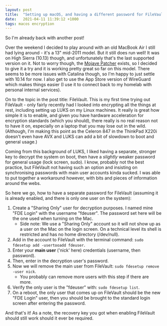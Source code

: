 ```yaml
---
layout: post
title:  "Setting up macOS, and having a different password for FileVault"
date:   2021-04-11 11:39:12 +1000
tags: macos encryption
---
```


So I'm already back with another post!

Over the weekend I decided to play around with an old MacBook Air I still had lying around - it's a 13" mid-2011 model. But it still does run well! It was on High Sierra (10.13) though, and unfortunately that's the last supported version on it. Not to worry though, the [Mojave Patcher](http://dosdude1.com/mojave/) exists, so I decided to give it a try and it is working pretty great so far on this model. There seems to be more issues with Catalina though, so I'm happy to just settle with 10.14 for now. I also get to use the App Store version of WireGuard which makes things easier (I use it to connect back to my homelab with personal internal services).

On to the topic in the post title: FileVault. This is my first time trying out FileVault - only fairly recently had I looked into encrypting all the things at rest, including setting up LUKS on my Linux machines. It really is great how simple it is to enable, and given you have hardware acceleration for encryption standards (which you should), there really is no real reason not to have it on, especially on a laptop that you may lose out in the wild. (Although, I'm making this point as the Celeron 847 in the ThinkPad X220i doesn't even have AVX and LUKS can add a bit of slowdown to boot and general usage.)

Coming from this background of LUKS, I liked having a separate, stronger key to decrypt the system on boot, then have a *slightly* weaker password for general usage (lock screen, sudo). I know, probably not the best practice, but FileVault not having such an option and insisting on synchronising passwords with main user accounts kinda sucked. I was able to put together a workaround however, with bits and pieces of information around the webs.

So here we go, how to have a separate password for FileVault (assuming it is already enabled, and there is only one user on the system):

1. Create a "Sharing Only" user for decryption purposes. I named mine "FDE Login" with the username "fdeuser". The password set here will be the one used when turning on the Mac.
	- Side note: We use a "Sharing Only" account so it will not show up as a user on the Mac on the login screen. On a technical level its shell is restricted and has no home directory (/dev/null).
2. Add in the account to FileVault with the terminal command: `sudo fdesetup add -usertooadd fdeuser`.
3. Enter your **main user** ('nick' here) credentials (username, then password).
4. Then, enter in the decryption user's password.
5. Now we will remove the main user from FileVault: `sudo fdesetup remove -user nick`.
	- You probably can remove more users with this step if there are more.
6. Verify the only user is the "fdeuser" with: `sudo fdesetup list`.
7. On a reboot, the only user that comes up on FileVault should be the new "FDE Login" user, then you should be brought to the standard login screen after entering the password.

And that's it! As a note, the recovery key you got when enabling FileVault should still work should it ever be required.

